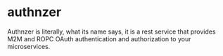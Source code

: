 # authnzer
Authnzer is literally, what its name says, it is a rest service that provides M2M and ROPC OAuth authentication and authorization to your microservices.
